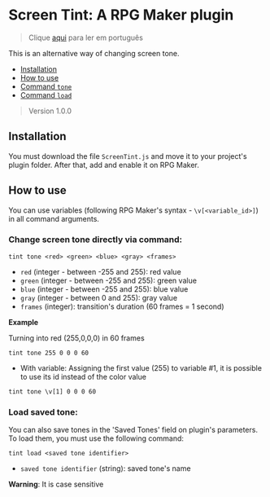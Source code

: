 # Screen Tint: A RPG Maker plugin
> Clique [aqui](https://github.com/caiofov/ScreenTint-RPGMaker-Plugin/blob/main/docs/README_pt.md) para ler em português

This is an alternative way of changing screen tone.

- [Installation](#installation)
- [How to use](#how-to-use)
- [Command `tone`](#change-screen-tone-directly-via-command)
- [Command `load`](#load-saved-tone)

> Version 1.0.0
## Installation
You must download the file `ScreenTint.js` and move it to your project's plugin folder. After that, add and enable it on RPG Maker.

## How to use
You can use variables (following RPG Maker's syntax - `\v[<variable_id>]`) in all command arguments.

###  Change screen tone directly via command:

```
tint tone <red> <green> <blue> <gray> <frames>
```

- `red` (integer - between -255 and 255): red value
- `green` (integer - between -255 and 255): green value
- `blue` (integer - between -255 and 255): blue value
- `gray` (integer - between 0 and 255): gray value
- `frames` (integer): transition's duration (60 frames = 1 second)

**Example**

Turning into red (255,0,0,0) in 60 frames
```
tint tone 255 0 0 0 60
```
- With variable:
Assigning the first value (255) to variable #1, it is possible to use its id instead of the color value

```
tint tone \v[1] 0 0 0 60
``` 

###  Load saved tone:
You can also save tones in the 'Saved Tones' field on plugin's parameters. 
To load them, you must use the following command:

```
tint load <saved tone identifier> 
```

 - `saved tone identifier` (string): saved tone's name

**Warning**: It is case sensitive
